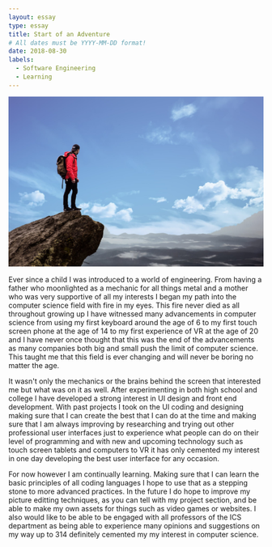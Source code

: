 ```yaml
---
layout: essay
type: essay
title: Start of an Adventure
# All dates must be YYYY-MM-DD format!
date: 2018-08-30
labels:
  - Software Engineering
  - Learning
---
```


<img class="ui tiny left circular floated image" src="../images/adventure.jpeg">

Ever since a child I was introduced to a world of engineering. From having a father who moonlighted as a mechanic for all things metal and a mother who was very supportive of all my interests I began my path into the computer science field with fire in my eyes. This fire never died as all throughout growing up I have witnessed many advancements in computer science from using my first keyboard around the age of 6 to my first touch screen phone at the age of 14 to my first experience of VR at the age of 20 and I have never once thought that this was the end of the advancements as many companies both big and small push the limit of computer science. This taught me that this field is ever changing and will never be boring no matter the age. 

It wasn't only the mechanics or the brains behind the screen that interested me but what was on it as well. After experimenting in both high school and college I have developed a strong interest in UI design and front end development. With past projects I took on the UI coding and designing making sure that I can create the best that I can do at the time and making sure that I am always improving by researching and trying out other professional user interfaces just to experience what people can do on their level of programming and with new and upcoming technology such as touch screen tablets and computers to VR it has only cemented my interest in one day developing the best user interface for any occasion.

For now however I am continually learning. Making sure that I can learn the basic principles of all coding languages I hope to use that as a stepping stone to more advanced practices. In the future I do hope to improve my picture editting techniques, as you can tell with my project section, and be able to make my own assets for things such as video games or websites. I also would like to be able to be engaged with all professors of the ICS department as being able to experience many opinions and suggestions on my way up to 314 definitely cemented my my interest in computer science.

